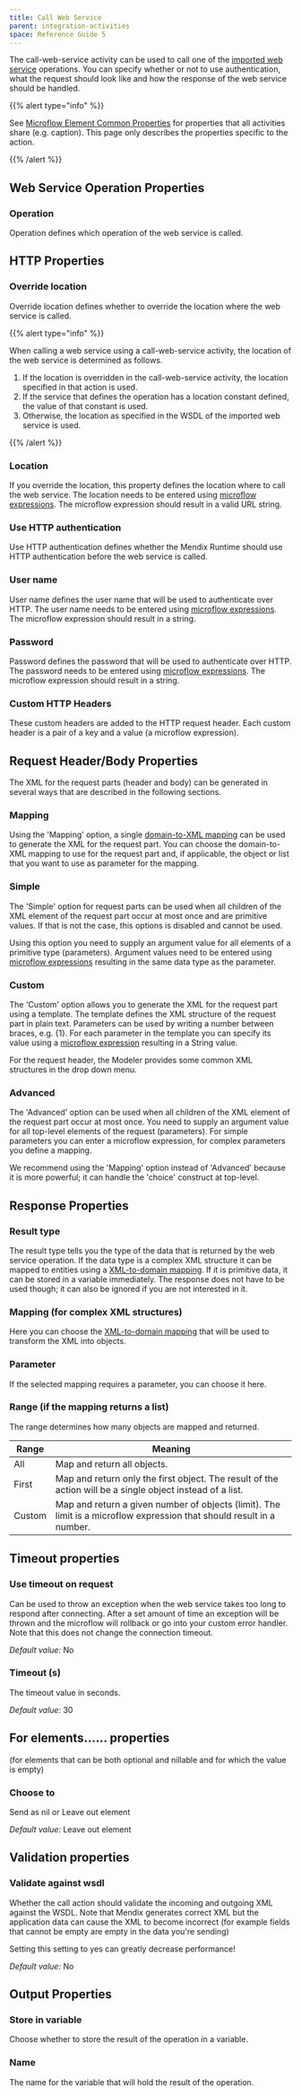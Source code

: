 ```yaml
---
title: Call Web Service
parent: integration-activities
space: Reference Guide 5
---
```


The call-web-service activity can be used to call one of the [imported web service](consumed-web-services) operations. You can specify whether or not to use authentication, what the request should look like and how the response of the web service should be handled.

{{% alert type="info" %}}

See [Microflow Element Common Properties](microflow-element-common-properties) for properties that all activities share (e.g. caption). This page only describes the properties specific to the action.

{{% /alert %}}

## Web Service Operation Properties

### Operation

Operation defines which operation of the web service is called.

## HTTP Properties

### Override location

Override location defines whether to override the location where the web service is called.

{{% alert type="info" %}}

When calling a web service using a call-web-service activity, the location of the web service is determined as follows.

1. If the location is overridden in the call-web-service activity, the location specified in that action is used.
2. If the service that defines the operation has a location constant defined, the value of that constant is used.
3. Otherwise, the location as specified in the WSDL of the imported web service is used.

{{% /alert %}}

### Location

If you override the location, this property defines the location where to call the web service. The location needs to be entered using [microflow expressions](microflow-expressions). The microflow expression should result in a valid URL string.

### Use HTTP authentication

Use HTTP authentication defines whether the Mendix Runtime should use HTTP authentication before the web service is called.

### User name

User name defines the user name that will be used to authenticate over HTTP. The user name needs to be entered using [microflow expressions](microflow-expressions). The microflow expression should result in a string.

### Password

Password defines the password that will be used to authenticate over HTTP. The password needs to be entered using [microflow expressions](microflow-expressions). The microflow expression should result in a string.

### Custom HTTP Headers

These custom headers are added to the HTTP request header. Each custom header is a pair of a key and a value (a microflow expression).

## Request Header/Body Properties

The XML for the request parts (header and body) can be generated in several ways that are described in the following sections.

### Mapping

Using the 'Mapping' option, a single [domain-to-XML mapping](domain-to-xml-mappings) can be used to generate the XML for the request part. You can choose the domain-to-XML mapping to use for the request part and, if applicable, the object or list that you want to use as parameter for the mapping.

### Simple

The 'Simple' option for request parts can be used when all children of the XML element of the request part occur at most once and are primitive values. If that is not the case, this options is disabled and cannot be used.

Using this option you need to supply an argument value for all elements of a primitive type (parameters). Argument values need to be entered using [microflow expressions](microflow-expressions) resulting in the same data type as the parameter.

### Custom

The 'Custom' option allows you to generate the XML for the request part using a template. The template defines the XML structure of the request part in plain text. Parameters can be used by writing a number between braces, e.g. {1}. For each parameter in the template you can specify its value using a [microflow expression](microflow-expressions) resulting in a String value.

For the request header, the Modeler provides some common XML structures in the drop down menu.

### Advanced

The 'Advanced' option can be used when all children of the XML element of the request part occur at most once. You need to supply an argument value for all top-level elements of the request (parameters). For simple parameters you can enter a microflow expression, for complex parameters you define a mapping.

We recommend using the 'Mapping' option instead of 'Advanced' because it is more powerful; it can handle the 'choice' construct at top-level.

## Response Properties

### Result type

The result type tells you the type of the data that is returned by the web service operation. If the data type is a complex XML structure it can be mapped to entities using a [XML-to-domain mapping](xml-to-domain-mappings). If it is primitive data, it can be stored in a variable immediately. The response does not have to be used though; it can also be ignored if you are not interested in it.

### Mapping (for complex XML structures)

Here you can choose the [XML-to-domain mapping](xml-to-domain-mappings) that will be used to transform the XML into objects.

### Parameter

If the selected mapping requires a parameter, you can choose it here.

### Range (if the mapping returns a list)

The range determines how many objects are mapped and returned.

Range  | Meaning
------ | ---------------------------------------------------------------------------------------------------------------------
All    | Map and return all objects.
First  | Map and return only the first object. The result of the action will be a single object instead of a list.
Custom | Map and return a given number of objects (limit). The limit is a microflow expression that should result in a number.

## Timeout properties

### Use timeout on request

Can be used to throw an exception when the web service takes too long to respond after connecting. After a set amount of time an exception will be thrown and the microflow will rollback or go into your custom error handler. Note that this does not change the connection timeout.

_Default value:_ No

### Timeout (s)

The timeout value in seconds.

_Default value:_ 30

## For elements...... properties

(for elements that can be both optional and nillable and for which the value is empty)

### Choose to

Send as nil or Leave out element

_Default value:_ Leave out element

## Validation properties

### Validate against wsdl

Whether the call action should validate the incoming and outgoing XML against the WSDL. Note that Mendix generates correct XML but the application data can cause the XML to become incorrect (for example fields that cannot be empty are empty in the data you're sending)

Setting this setting to yes can greatly decrease performance!

_Default value:_ No

## Output Properties

### Store in variable

Choose whether to store the result of the operation in a variable.

### Name

The name for the variable that will hold the result of the operation.
